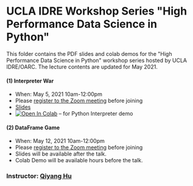 # UCLA IDRE Workshop Series "High Performance Data Science in Python"

This folder contains the PDF slides and colab demos for the "High Performance Data Science in Python" workshop series hosted by UCLA IDRE/OARC. The lecture contents are updated for May 2021.

#### (1) Interpreter War

 - When: May 5, 2021 10am-12:00pm
 - Please [register to the Zoom meeting](https://ucla.zoom.us/meeting/register/tJItdemvrz0vE9b_GXTvZacIpjNNq8vKyVIX) before joining
 - [Slides](https://huqy.github.io/HighPerfDataSciPython/1_interpreter.pdf)
 - [![Open In Colab](https://colab.research.google.com/assets/colab-badge.svg)](http://bit.ly/hpdspy_01) &ndash; for Python Interpreter demo

#### (2) DataFrame Game

 - When: May 12, 2021 10am-12:00pm
 - Please [register to the Zoom meeting](https://ucla.zoom.us/meeting/register/tJwsfuytrj8oGdXT__uoR0u5ReA5kLNCSoyN) before joining
 - Slides will be available after the talk.
 - Colab Demo will be available hours before the talk.


### Instructor: [Qiyang Hu](mailto:huqy@oarc.ucla.edu)

